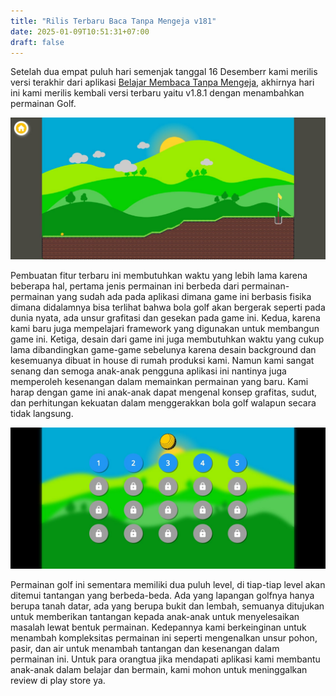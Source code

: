 ```yaml
---
title: "Rilis Terbaru Baca Tanpa Mengeja v181"
date: 2025-01-09T10:51:31+07:00
draft: false
---
```


Setelah dua empat puluh hari semenjak tanggal 16 Desemberr kami merilis versi terakhir dari aplikasi [Belajar Membaca Tanpa Mengeja](https://play.google.com/store/apps/details?id=com.aplikasihebat.baca_app&pcampaignid=web_share), akhirnya hari ini kami merilis kembali versi terbaru yaitu v1.8.1 dengan menambahkan permainan Golf.

![golf1](/blog/posts/rilis-terbaru-baca-tanpa-eja-v-181/golf3.jpeg)

Pembuatan fitur terbaru ini membutuhkan waktu yang lebih lama karena beberapa hal, pertama jenis permainan ini berbeda dari permainan-permainan yang sudah ada pada aplikasi dimana game ini berbasis fisika dimana didalamnya bisa terlihat bahwa bola golf akan bergerak seperti pada dunia nyata, ada unsur grafitasi dan gesekan pada game ini. Kedua, karena kami baru juga mempelajari framework yang digunakan untuk membangun game ini. Ketiga, desain dari game ini juga membutuhkan waktu yang cukup lama dibandingkan game-game sebelunya karena desain background dan kesemuanya dibuat in house di rumah produksi kami. Namun kami sangat senang dan semoga anak-anak pengguna aplikasi ini nantinya juga memperoleh kesenangan dalam memainkan permainan yang baru. Kami harap dengan game ini anak-anak dapat mengenal konsep grafitas, sudut, dan perhitungan kekuatan dalam menggerakkan bola golf walapun secara tidak langsung.

![golf2](/blog/posts/rilis-terbaru-baca-tanpa-eja-v-181/level.jpeg)

Permainan golf ini sementara memiliki dua puluh level, di tiap-tiap level akan ditemui tantangan yang berbeda-beda. Ada yang lapangan golfnya hanya berupa tanah datar, ada yang berupa bukit dan lembah, semuanya ditujukan untuk memberikan tantangan kepada anak-anak untuk menyelesaikan masalah lewat bentuk permainan. Kedepannya kami berkeinginan untuk menambah kompleksitas permainan ini seperti mengenalkan unsur pohon, pasir, dan air untuk menambah tantangan dan kesenangan dalam permainan ini. Untuk para orangtua jika mendapati aplikasi kami membantu anak-anak dalam belajar dan bermain, kami mohon untuk meninggalkan review di play store ya.
